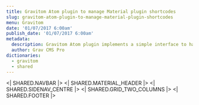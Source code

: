 ```yaml
---
title: Gravitom Atom plugin to manage Material plugin shortcodes
slug: gravitom-atom-plugin-to-manage-material-plugin-shortcodes
menu: Gravitom
date: '01/07/2017 6:00am'
publish_date: '01/07/2017 6:00am'
metadata:
  description: Gravitom Atom plugin implements a simple interface to handle Material plugin shortcodes and allow the full control on website contents
  author: Grav CMS Pro
dictionaries:
  - gravitom
  - shared
---
```


<| SHARED.NAVBAR |>
<| SHARED.MATERIAL_HEADER |>
<| SHARED.SIDENAV_CENTRE |>
<| SHARED.GRID_TWO_COLUMNS |>
<| SHARED.FOOTER |>
